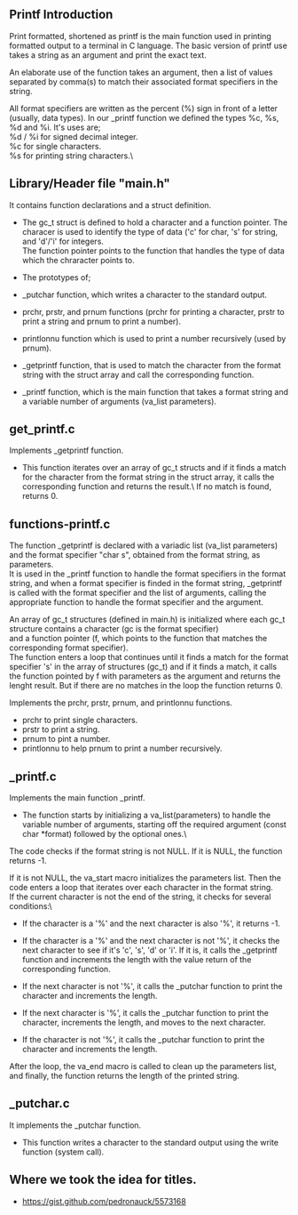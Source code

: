 <snippet>
  <content>

## Printf Introduction

Print formatted, shortened as printf is the main function used in printing
formatted output to a terminal in C language. The basic version of printf use
takes a string as an argument and print the exact text.

An elaborate use of the function takes an argument, then a list of
values separated by comma(s) to match their associated format specifiers in the
string.

All format specifiers are written as the percent (%) sign in front of a letter
(usually, data types). In our _printf function we defined the types %c, %s, %d
and %i. It's uses are;\
%d / %i for signed decimal integer.\
%c for single characters.\
%s for printing string characters.\


## Library/Header file "main.h"

It contains function declarations and a struct definition.

- The gc_t struct is defined to hold a character and a function pointer.
The characer is used to identify the type of data ('c' for char, 's' for
string, and 'd'/'i' for integers.\
The function pointer points to the function that handles the type of data which
the chraracter points to.

- The prototypes of;

- _putchar function, which writes a character to the standard output.
- prchr, prstr, and prnum functions (prchr for printing a character, prstr to
print a string and prnum to print a number).
- printlonnu function which is used to print a number recursively (used by
prnum).
-  _getprintf function, that is used to match the character from the format
string with the struct array and call the corresponding function.
- _printf function,  which is the main function that takes a format string and
a variable number of arguments (va_list parameters).

## get\_printf.c 

Implements _getprintf function.

- This function iterates over an array of gc_t structs and if it finds a match
for the character from the format string in the struct array, it calls the
corresponding function and returns the result.\ If no match is found, returns 0.


## functions-printf.c

The function _getprintf is declared with a variadic list (va_list parameters)\
and the format specifier "char s", obtained from the format string, as
parameters.\
It is used in the _printf function to handle the format specifiers
in the format string, and when a format specifier is finded in the format
string, _getprintf is called with the format specifier and the list of
arguments, calling the appropriate function to handle the format specifier
and the argument.

An array of gc\_t structures (defined in main.h) is initialized where each 
gc\_t structure contains a character (gc is the format specifier)\
and a function pointer (f, which points to the function that matches the
corresponding format specifier).\
The function enters a loop that continues until it finds a match for the format
specifier 's' in the array of structures (gc\_t) and if it finds a match, it
calls the function pointed by f with parameters as the argument and returns the
lenght result. But if there are no matches in the loop the function returns 0.

Implements the prchr, prstr, prnum, and printlonnu functions.

- prchr to print single characters.
- prstr to print a string.
- prnum to pint a number.
- printlonnu to help prnum to print a number recursively.

## \_printf.c 

Implements the main function _printf.

- The function starts by initializing a va_list(parameters) to handle the
variable number of arguments, starting off the required argument (const char
*format) followed by the optional ones.\

The code checks if the format string is not NULL. If it is NULL, the function
returns -1.
 
If it is not NULL, the va_start macro initializes the parameters list. Then
the code enters a loop that iterates over each character in the format string.\
If the current character is not the end of the string, it checks for several
conditions:\

- If the character is a '%' and the next character is also '%', it returns -1.

- If the character is a '%' and the next character is not '%', it checks the
next character to see if it's 'c', 's', 'd' or 'i'. If it is, it calls the
_getprintf function and increments the length with the value return of the 
corresponding function.

-  If the next character is not '%', it calls the _putchar function to print
the character and increments the length.

- If the next character is '%', it calls the _putchar function to print the
character, increments the length, and moves to the next character.

- If the character is not '%', it calls the _putchar function to print the
character and increments the length.

After the loop, the va\_end macro is called to clean up the parameters list,\
and finally, the function returns the length of the printed string.

## \_putchar.c

It implements the _putchar function.

- This function writes a character to the standard output using the write
function (system call).

## Where we took the idea for titles.

- https://gist.github.com/pedronauck/5573168

</content>
</snippet>
